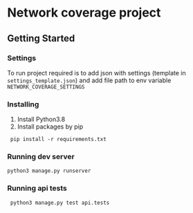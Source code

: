 # Network coverage project

## Getting Started
### Settings
To run project required is to add json with settings (template in `settings_template.json`) and add file path to
env variable `NETWORK_COVERAGE_SETTINGS`

### Installing
1. Install Python3.8 
2. Install packages by pip
```
 pip install -r requirements.txt
```

### Running dev server
```
python3 manage.py runserver
```

### Running api tests
```angular2html
 python3 manage.py test api.tests
```
